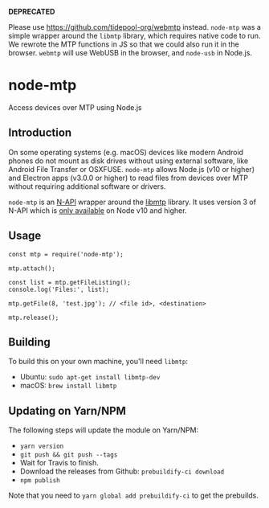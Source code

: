 **DEPRECATED** 

Please use https://github.com/tidepool-org/webmtp instead. `node-mtp` was a simple wrapper around the `libmtp` library, which requires native code to run. We rewrote the MTP functions in JS so that we could also run it in the browser. `webmtp` will use WebUSB in the browser, and `node-usb` in Node.js.

# node-mtp

Access devices over MTP using Node.js

## Introduction

On some operating systems (e.g. macOS) devices like modern Android phones do not mount as disk drives without using external software, like Android File Transfer or OSXFUSE. `node-mtp` allows Node.js (v10 or higher) and Electron apps (v3.0.0 or higher) to read files from devices over MTP without requiring additional software or drivers.

`node-mtp` is an [N-API](https://nodejs.org/api/n-api.html) wrapper around the [libmtp](http://libmtp.sourceforge.net/) library. It uses version 3 of N-API which is [only available](https://nodejs.org/api/n-api.html#n_api_n_api_version_matrix) on Node v10 and higher.

## Usage

```
const mtp = require('node-mtp');

mtp.attach();

const list = mtp.getFileListing();
console.log('Files:', list);

mtp.getFile(8, 'test.jpg'); // <file id>, <destination>

mtp.release();
```

## Building

To build this on your own machine, you'll need `libmtp`:

- Ubuntu: `sudo apt-get install libmtp-dev`
- macOS: `brew install libmtp`

## Updating on Yarn/NPM

The following steps will update the module on Yarn/NPM:

- `yarn version`
- `git push && git push --tags`
- Wait for Travis to finish.
- Download the releases from Github: `prebuildify-ci download`
- `npm publish`

Note that you need to `yarn global add prebuildify-ci` to get the prebuilds.
